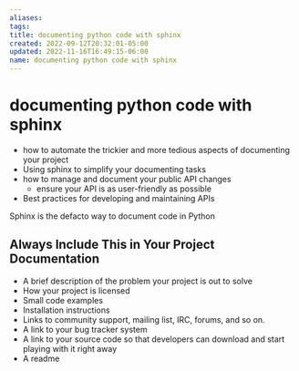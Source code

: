 ```yaml
---
aliases: 
tags: 
title: documenting python code with sphinx
created: 2022-09-12T20:32:01-05:00
updated: 2022-11-16T16:49:15-06:00
name: documenting python code with sphinx
---
```

# documenting python code with sphinx

- how to automate the trickier and more tedious aspects of documenting your project
- Using sphinx to simplify your documenting tasks
- how to manage and document your public API changes
	- ensure your API is as user-friendly as possible
- Best practices for developing and maintaining APIs

Sphinx is the defacto way to document code in Python

## Always Include This in Your Project Documentation
- A brief description of the problem your project is out to solve
- How your project is licensed
- Small code examples 
- Installation instructions
- Links to community support, mailing list, IRC, forums, and so on.
- A link to your bug tracker system
- A link to your source code so that developers can download and start playing with it right away
- A readme
